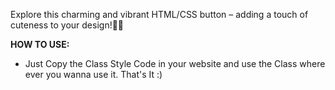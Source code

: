 Explore this charming and vibrant HTML/CSS button – adding a touch of cuteness to your design!🌟😊

**HOW TO USE:**
- Just Copy the Class Style Code in your website and use the Class where ever you wanna use it. That's It :)
